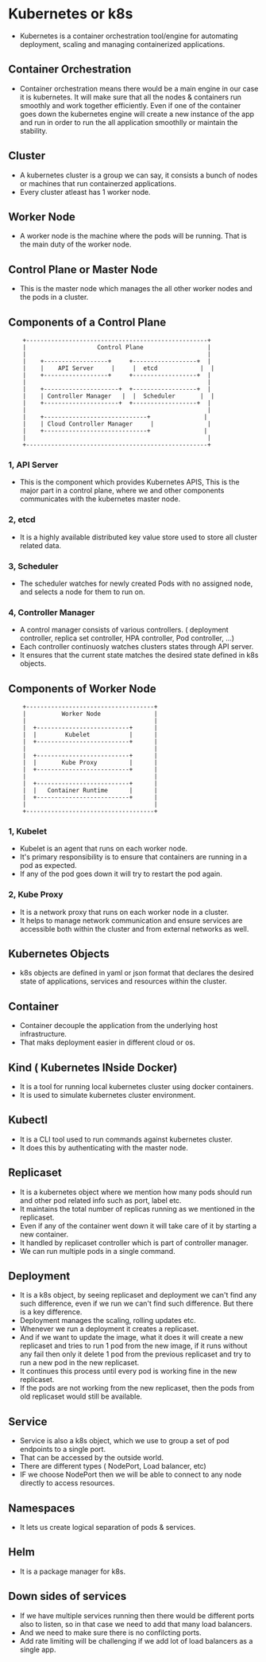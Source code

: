 # Kubernetes or k8s
- Kubernetes is a container orchestration tool/engine for automating deployment, scaling and managing containerized applications.

## Container Orchestration
- Container orchestration means there would be a main engine in our case it is kubernetes. It will make sure that all the nodes & containers run smoothly and work together efficiently. Even if one of the container goes down the kubernetes engine will create a new instance of the app and run in order to run the all application smoothlly or maintain the stability.

## Cluster
- A kubernetes cluster is a group we can say, it consists a bunch of nodes or machines that run containerzed applications.
- Every cluster atleast has 1 worker node.

## Worker Node
- A worker node is the machine where the pods will be running. That is the main duty of the worker node.

## Control Plane or Master Node
- This is the master node which manages the all other worker nodes and the pods in a cluster.

## Components of a Control Plane
```
    +---------------------------------------------------+
    |                    Control Plane                  |
    |                                                   |
    |    +------------------+     +------------------+  |
    |    |    API Server     |     |  etcd            |  |
    |    +------------------+     +------------------+  |
    |                                                   |
    |    +---------------------+  +------------------+  |
    |    | Controller Manager   |  |  Scheduler       |  |
    |    +---------------------+  +------------------+  |
    |                                                   |
    |    +-----------------------------+               |
    |    | Cloud Controller Manager     |               |
    |    +-----------------------------+               |
    |                                                   |
    +---------------------------------------------------+

```

### 1, API Server
- This is the component which provides Kubernetes APIS, This is the major part in a control plane, where we and other components communicates with the kubernetes master node.

### 2, etcd
- It is a highly available distributed key value store used to store all cluster related data.

### 3, Scheduler
- The scheduler watches for newly created Pods with no assigned node, and selects a node for them to run on.

### 4, Controller Manager
- A control manager consists of various controllers. ( deployment controller, replica set controller, HPA controller, Pod controller, ...)
- Each controller continuosly watches clusters states through API server.
- It ensures that the current state matches the desired state defined in k8s objects.

## Components of Worker Node
```
    +------------------------------------+
    |          Worker Node               |
    |                                    |
    |  +--------------------------+      |
    |  |        Kubelet           |      |
    |  +--------------------------+      |
    |                                    |
    |  +--------------------------+      |
    |  |       Kube Proxy         |      |
    |  +--------------------------+      |
    |                                    |
    |  +--------------------------+      |
    |  |   Container Runtime      |      |
    |  +--------------------------+      |
    |                                    |
    +------------------------------------+

```

### 1, Kubelet
- Kubelet is an agent that runs on each worker node.
- It's primary responsibility is to ensure that containers are running in a pod as expected.
- If any of the pod goes down it will try to restart the pod again.

### 2, Kube Proxy
- It is a network proxy that runs on each worker node in a cluster.
- It helps to manage network communication and ensure services are accessible both within the cluster and from external networks as well.

## Kubernetes Objects
- k8s objects are defined in yaml or json format that declares the desired state of applications, services and resources within the cluster.

## Container
- Container decouple the application from the underlying host infrastructure.
- That maks deployment easier in different cloud or os.

## Kind ( Kubernetes INside Docker)
- It is a tool for running local kubernetes cluster using docker containers.
- It is used to simulate kubernetes cluster environment.

## Kubectl
- It is a CLI tool used to run commands against kubernetes cluster.
- It does this by authenticating with the master node.

## Replicaset
- It is a kubernetes object where we mention how many pods should run and other pod related info such as port, label etc.
- It maintains the total number of replicas running as we mentioned in the replicaset.
- Even if any of the container went down it will take care of it by starting a new container.
- It handled by replicaset controller which is part of controller manager.
- We can run multiple pods in a single command.

## Deployment
- It is a k8s object, by seeing replicaset and deployment we can't find any such difference, even if we run we can't find such difference.
But there is a key difference.
- Deployment manages the scaling, rolling updates etc.
- Whenever we run a deployment it creates a replicaset.
- And if we want to update the image, what it does it will create a new replicaset and tries to run 1 pod from the new image, if it runs without any fail then only it delete 1 pod from the previous replicaset and try to run a new pod in the new replicaset.
- It continues this process until every pod is working fine in the new replicaset.
- If the pods are not working from the new replicaset, then the pods from old replicaset would still be available.

## Service
- Service is also a k8s object, which we use to group a set of pod endpoints to a single port.
- That can be accessed by the outside world.
- There are different types ( NodePort, Load balancer, etc)
- IF we choose NodePort then we will be able to connect to any node directly to access resources.

## Namespaces
- It lets us create logical separation of pods & services.

## Helm
- It is a package manager for k8s.

## Down sides of services
- If we have multiple services running then there would be different ports also to listen, so in that case we need to add that many load balancers.
- And we need to make sure there is no confilcting ports.
- Add rate limiting will be challenging if we add lot of load balancers as a single app.








